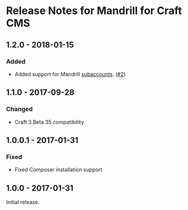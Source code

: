 # Release Notes for Mandrill for Craft CMS

## 1.2.0 - 2018-01-15

### Added
- Added support for Mandrill [subaccounts](https://mandrill.zendesk.com/hc/en-us/articles/205583357-About-Subaccounts). ([#2](https://github.com/craftcms/mandrill/pull/2))

## 1.1.0 - 2017-09-28

### Changed
- Craft 3 Beta 35 compatibility

## 1.0.0.1 - 2017-01-31

### Fixed
- Fixed Composer installation support  

## 1.0.0 - 2017-01-31

Initial release.
